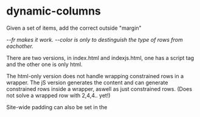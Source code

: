 # dynamic-columns
Given a set of items, add the correct outside "margin"

*--fr makes it work. --color is only to destinguish the type of rows from eachother.*

There are two versions, in index.html and indexjs.html, one has a script tag and the other one is only html.

The html-only version does not handle wrapping constrained rows in a wrapper.
The jS version generates the content and can generate constrained rows inside a wrapper, aswell as just constrained rows. (Does not solve a wrapped row with 2,4,4.. yet!)  

Site-wide padding can also be set in the <style>-tag on the body tag and in the media-query.
 
